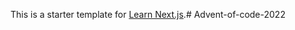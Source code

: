 This is a starter template for [Learn Next.js](https://nextjs.org/learn).#   A d v e n t - o f - c o d e - 2 0 2 2  
 